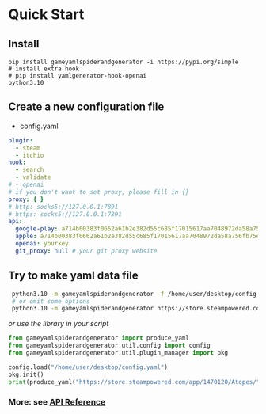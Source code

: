 # Quick Start

## Install

```commandline
pip install gameyamlspiderandgenerator -i https://pypi.org/simple
# install extra hook
# pip install yamlgenerator-hook-openai
python3.10
```

## Create a new configuration file

- config.yaml

```yaml
plugin:
  - steam
  - itchio
hook:
  - search
  - validate
# - openai
# if you don't want to set proxy, please fill in {}
proxy: { }
# http: socks5://127.0.0.1:7891
# https: socks5://127.0.0.1:7891
api:
  google-play: a714b00383f0662a61b2e382d55c685f17015617aa7048972da58a756fb75e90 # Get your api key via serpapi.com
  apple: a714b00383f0662a61b2e382d55c685f17015617aa7048972da58a756fb75e90
  openai: yourkey
  git_proxy: null # your git proxy website

```

## Try to make yaml data file

```bash
 python3.10 -m gameyamlspiderandgenerator -f /home/user/desktop/config.yaml  https://store.steampowered.com/app/290340/Armello/ -o 1.zip
 # or omit some options
 python3.10 -m gameyamlspiderandgenerator https://store.steampowered.com/app/290340/Armello/

```

*or use the library in your script*

```python
from gameyamlspiderandgenerator import produce_yaml
from gameyamlspiderandgenerator.util.config import config
from gameyamlspiderandgenerator.util.plugin_manager import pkg

config.load("/home/user/desktop/config.yaml")
pkg.init()
print(produce_yaml("https://store.steampowered.com/app/1470120/Atopes/"))
```

### More: see [API Reference](https://github.com/FurryGamesIndex/GameYamlSpiderAndGenerator/wiki/Api-Reference)
